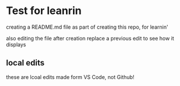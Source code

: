 # Test for leanrin

creating a README.md file as part of creating this repo, for learnin'

also editing the file after creation
replace a previous edit to see how it displays

## local edits

these are lcoal edits made form VS Code, not Github!